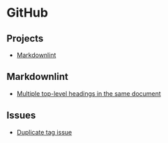 # GitHub

## Projects

* [Markdownlint](https://github.com/DavidAnson/markdownlint)

## Markdownlint

* [Multiple top-level headings in the same document](https://github.com/DavidAnson/markdownlint/blob/v0.33.0/doc/md025.md)

## Issues

* [Duplicate tag issue](https://github.com/Automattic/simplenote-electron/issues/519)
